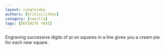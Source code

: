 ```yaml
---
layout: singleidea
authors: [kritixilithos]
category: [vanilla]
tags: [DEFINITE YASI]
---
```

Engraving successive digits of pi on squares in a line gives you a cream pie for each new square.
